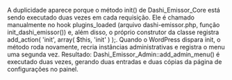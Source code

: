 A duplicidade aparece porque o método init() de Dashi_Emissor_Core está sendo executado duas vezes em cada requisição. Ele é chamado manualmente no hook plugins_loaded (arquivo dashi-emissor.php, função init_dashi_emissor()) e, além disso, o próprio construtor da classe registra add_action( 'init', array( $this, 'init' ) );. Quando o WordPress dispara init, o método roda novamente, recria instâncias administrativas e registra o menu uma segunda vez. Resultado: Dashi_Emissor_Admin::add_admin_menu() é executado duas vezes, gerando duas entradas e duas cópias da página de configurações no painel.